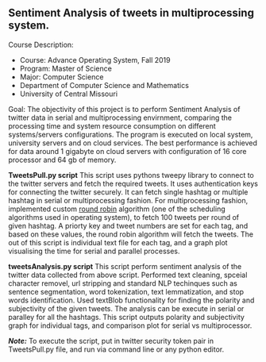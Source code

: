 ## Sentiment Analysis of tweets in multiprocessing system.

Course Description:
- Course: Advance Operating System, Fall 2019
- Program: Master of Science
- Major: Computer Science
- Department of Computer Science and Mathematics
- University of Central Missouri

Goal: The objectivity of this project is to perform Sentiment Analysis of twitter data in serial and multiprocessing envirnment, comparing the processing time and system resource consumption on different systems/servers configurations. The program is executed on local system, university servers and on cloud services. The best performance is achieved for data around 1 gigabyte on cloud servers with configuration of 16 core processor and 64 gb of memory.

**TweetsPull.py script**
This script uses pythons tweepy library to connect to the twitter servers and fetch the required tweets. It uses authentication keys for connecting the twitter securely. It can fetch single hashtag or multiple hashtag in serial or multiprocessing fashion. For multiprocessing fashion, implemented custom [round robin](https://en.wikipedia.org/wiki/Round-robin_scheduling) algorithm (one of the scheduling algorithms used in operating system), to fetch 100 tweets per round of given hashtag. A priorty key and tweet numbers are set for each tag, and based on these values, the round robin algorithm will fetch the tweets. The out of this script is individual text file for each tag, and a graph plot visualising the time for serial and parallel processes.

**tweetsAnalysis.py script**
This script perform sentiment analysis of the twitter data collected from above script. Performed text cleaning, spceial character removel, url stripping and standard NLP techinques such as sentence segmentation, word tokenization, text lemmatization, and stop words identification. Used textBlob functionality for finding the polarity and subjectivity of the given tweets. The analysis can be execute in serial or paralley for all the hashtags. This script outputs polarity and subjectivity graph for individual tags, and comparison plot for serial vs multiprocessor.

***Note:***
To execute the script, put in twitter security token pair in TweetsPull.py file, and run via command line or any python editor.
